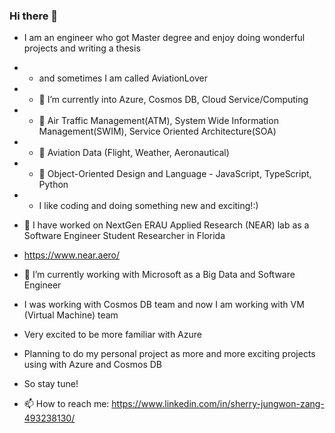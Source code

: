 ### Hi there 👋
- I am an engineer who got Master degree and enjoy doing wonderful projects and writing a thesis
- - and sometimes I am called AviationLover
- - 🌱 I’m currently into Azure, Cosmos DB, Cloud Service/Computing
- - 🌱                    Air Traffic Management(ATM), System Wide Information Management(SWIM), Service Oriented Architecture(SOA)
- - 🌱                    Aviation Data (Flight, Weather, Aeronautical)
- - 🌱                    Object-Oriented Design and Language - JavaScript, TypeScript, Python
- - I like coding and doing something new and exciting!:)


- 🔭 I have worked on NextGen ERAU Applied Research (NEAR) lab as a Software Engineer Student Researcher in Florida
- https://www.near.aero/


- 🔭 I’m currently working with Microsoft as a Big Data and Software Engineer
- I was working with Cosmos DB team and now I am working with VM (Virtual Machine) team
- Very excited to be more familiar with Azure 
- Planning to do my personal project as more and more exciting projects using with Azure and Cosmos DB
- So stay tune!



- 📫 How to reach me: https://www.linkedin.com/in/sherry-jungwon-zang-493238130/


<!--
- 🌱 I’m currently learning ...
- 👯 I’m looking to collaborate on ...
- 🤔 I’m looking for help with ...
- 💬 Ask me about ...
- 😄 Pronouns: ...
- ⚡ Fun fact: ...
-->
